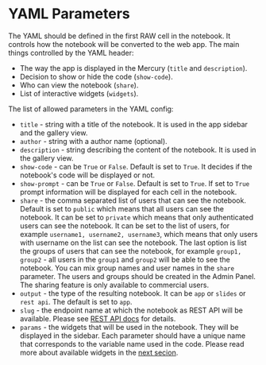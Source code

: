 <h1> YAML Parameters </h1>

The YAML should be defined in the first RAW cell in the notebook. It controls how the notebook will be converted to the web app. The main things controlled by the YAML header:

- The way the app is displayed in the Mercury (`title` and `description`). 
- Decision to show or hide the code (`show-code`).
- Who can view the notebook (`share`).
- List of interactive widgets (`widgets`).

The list of allowed parameters in the YAML config:

- `title` - string with a title of the notebook. It is used in the app sidebar and the gallery view.
- `author` - string with a author name (optional).
- `description` - string describing the content of the notebook. It is used in the gallery view.
- `show-code` - can be `True` or `False`. Default is set to `True`. It decides if the notebook's code will be displayed or not.
- `show-prompt` - can be `True` or `False`. Default is set to `True`. If set to `True` prompt information will be displayed for each cell in the notebook.
- `share` - the comma separated list of users that can see the notebook. Default is set to `public` which means that all users can see the notebook. It can be set to `private` which means that only authenticated users can see the notebook. It can be set to the list of users, for example `username1, username2, username3`, which means that only users with username on the list can see the notebook. The last option is list the groups of users that can see the notebook, for example `group1, group2` - all users in the `group1` and `group2` will be able to see the notebook. You can mix group names and user names in the `share` parameter. The users and groups should be created in the Admin Panel. The sharing feature is only available to commercial users. 
- `output` - the type of the resulting notebook. It can be `app` or `slides` or `rest api`. The default is set to `app`.
- `slug` - the endpoint name at which the notebook as REST API will be available. Please see [REST API docs](/notebook-as-rest-api) for details.
- `params` - the widgets that will be used in the notebook. They will be displayed in the sidebar. Each parameter should have a unique name that corresponds to the variable name used in the code. Please read more about available widgets in the [next secion](/widgets).